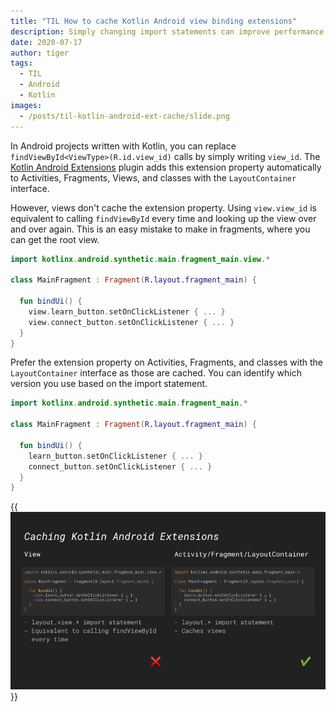 ```yaml
---
title: "TIL How to cache Kotlin Android view binding extensions"
description: Simply changing import statements can improve performance.
date: 2020-07-17
author: tiger
tags:
  - TIL
  - Android
  - Kotlin
images:
  - /posts/til-kotlin-android-ext-cache/slide.png
---
```


In Android projects written with Kotlin, you can replace `findViewById<ViewType>(R.id.view_id)` calls by simply writing `view_id`. The [Kotlin Android Extensions](https://plugins.gradle.org/plugin/org.jetbrains.kotlin.android.extensions) plugin adds this extension property automatically to Activities, Fragments, Views, and classes with the `LayoutContainer` interface.

However, views don't cache the extension property. Using `view.view_id` is equivalent to calling `findViewById` every time and looking up the view over and over again. This is an easy mistake to make in fragments, where you can get the root view.

```kotlin
import kotlinx.android.synthetic.main.fragment_main.view.*

class MainFragment : Fragment(R.layout.fragment_main) {

  fun bindUi() {
    view.learn_button.setOnClickListener { ... }
    view.connect_button.setOnClickListener { ... }
  }
}
```

Prefer the extension property on Activities, Fragments, and classes with the `LayoutContainer` interface as those are cached. You can identify which version you use based on the import statement.

```kotlin
import kotlinx.android.synthetic.main.fragment_main.*

class MainFragment : Fragment(R.layout.fragment_main) {

  fun bindUi() {
    learn_button.setOnClickListener { ... }
    connect_button.setOnClickListener { ... }
  }
}
```

{{<img src="slide.png" alt="">}}
